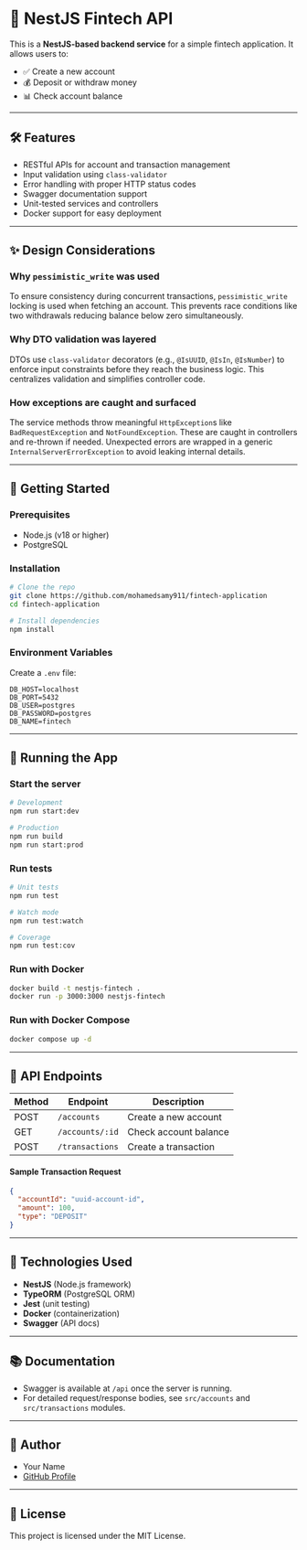 # 💸 NestJS Fintech API

This is a **NestJS-based backend service** for a simple fintech application. It allows users to:

- ✅ Create a new account
- 💰 Deposit or withdraw money
- 📊 Check account balance

---

## 🛠️ Features

- RESTful APIs for account and transaction management
- Input validation using `class-validator`
- Error handling with proper HTTP status codes
- Swagger documentation support
- Unit-tested services and controllers
- Docker support for easy deployment

---

## ✨ Design Considerations

### Why `pessimistic_write` was used
To ensure consistency during concurrent transactions, `pessimistic_write` locking is used when fetching an account. This prevents race conditions like two withdrawals reducing balance below zero simultaneously.

### Why DTO validation was layered
DTOs use `class-validator` decorators (e.g., `@IsUUID`, `@IsIn`, `@IsNumber`) to enforce input constraints before they reach the business logic. This centralizes validation and simplifies controller code.

### How exceptions are caught and surfaced
The service methods throw meaningful `HttpException`s like `BadRequestException` and `NotFoundException`. These are caught in controllers and re-thrown if needed. Unexpected errors are wrapped in a generic `InternalServerErrorException` to avoid leaking internal details.

---

## 🚀 Getting Started

### Prerequisites
- Node.js (v18 or higher)
- PostgreSQL

### Installation

```bash
# Clone the repo
git clone https://github.com/mohamedsamy911/fintech-application
cd fintech-application

# Install dependencies
npm install
```

### Environment Variables
Create a `.env` file:

```env
DB_HOST=localhost
DB_PORT=5432
DB_USER=postgres
DB_PASSWORD=postgres
DB_NAME=fintech
```

---

## 🧪 Running the App

### Start the server
```bash
# Development
npm run start:dev

# Production
npm run build
npm run start:prod
```

### Run tests
```bash
# Unit tests
npm run test

# Watch mode
npm run test:watch

# Coverage
npm run test:cov
```

### Run with Docker
```bash
docker build -t nestjs-fintech .
docker run -p 3000:3000 nestjs-fintech
```

### Run with Docker Compose
```bash
docker compose up -d
```

---

## 🧭 API Endpoints

| Method | Endpoint             | Description            |
|--------|----------------------|------------------------|
| POST   | `/accounts`          | Create a new account   |
| GET    | `/accounts/:id`      | Check account balance  |
| POST   | `/transactions`      | Create a transaction   |

#### Sample Transaction Request
```json
{
  "accountId": "uuid-account-id",
  "amount": 100,
  "type": "DEPOSIT"
}
```

---

## 🧾 Technologies Used
- **NestJS** (Node.js framework)
- **TypeORM** (PostgreSQL ORM)
- **Jest** (unit testing)
- **Docker** (containerization)
- **Swagger** (API docs)

---

## 📚 Documentation
- Swagger is available at `/api` once the server is running.
- For detailed request/response bodies, see `src/accounts` and `src/transactions` modules.

---

## 🙌 Author
- Your Name
- [GitHub Profile](https://github.com/mohamedsamy911)

---

## 📄 License
This project is licensed under the MIT License.

